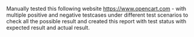 Manually tested this following website https://www.opencart.com - with multiple positive and negative testcases under different test scenarios to check all the possible result and created this report with test status with expected result and actual result.
